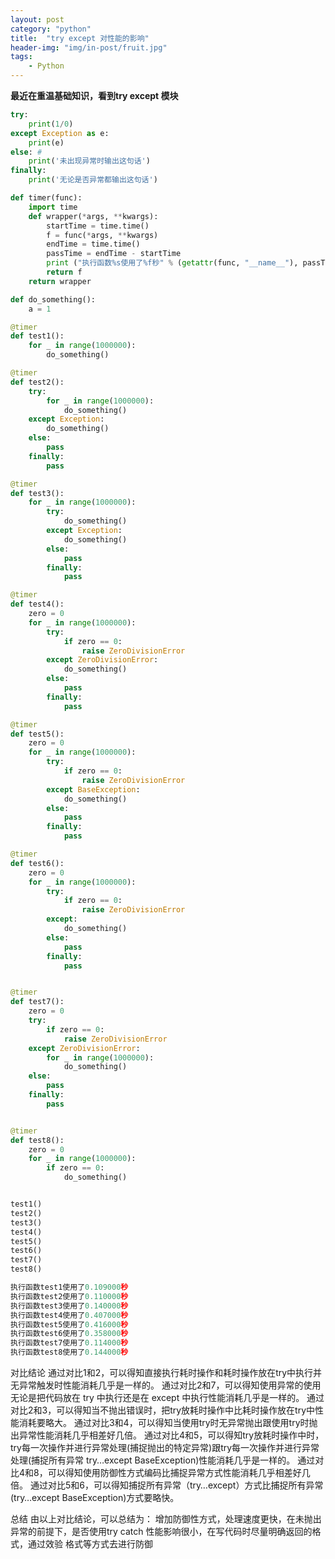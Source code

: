 ```yaml
---
layout: post
category: "python"
title:  "try except 对性能的影响"
header-img: "img/in-post/fruit.jpg"
tags:
    - Python
---
```

**最近在重温基础知识，看到try except 模块**

```python
try:
    print(1/0)
except Exception as e:
    print(e)
else: #
    print('未出现异常时输出这句话')
finally:
    print('无论是否异常都输出这句话')
```

```python
def timer(func):
    import time
    def wrapper(*args, **kwargs):
        startTime = time.time()
        f = func(*args, **kwargs)
        endTime = time.time()
        passTime = endTime - startTime
        print ("执行函数%s使用了%f秒" % (getattr(func, "__name__"), passTime))
        return f
    return wrapper

def do_something():
    a = 1

@timer
def test1():
    for _ in range(1000000):
        do_something()

@timer
def test2():
    try:
        for _ in range(1000000):
            do_something()
    except Exception:
        do_something()
    else:
        pass
    finally:
        pass

@timer
def test3():
    for _ in range(1000000):
        try:
            do_something()
        except Exception:
            do_something()
        else:
            pass
        finally:
            pass

@timer
def test4():
    zero = 0
    for _ in range(1000000):
        try:
            if zero == 0:
                raise ZeroDivisionError
        except ZeroDivisionError:
            do_something()
        else:
            pass
        finally:
            pass

@timer
def test5():
    zero = 0
    for _ in range(1000000):
        try:
            if zero == 0:
                raise ZeroDivisionError
        except BaseException:
            do_something()
        else:
            pass
        finally:
            pass

@timer
def test6():
    zero = 0
    for _ in range(1000000):
        try:
            if zero == 0:
                raise ZeroDivisionError
        except:
            do_something()
        else:
            pass
        finally:
            pass


@timer
def test7():
    zero = 0
    try:
        if zero == 0:
            raise ZeroDivisionError
    except ZeroDivisionError:
        for _ in range(1000000):
            do_something()
    else:
        pass
    finally:
        pass


@timer
def test8():
    zero = 0
    for _ in range(1000000):
        if zero == 0:
            do_something()


test1()
test2()
test3()
test4()
test5()
test6()
test7()
test8()

执行函数test1使用了0.109000秒
执行函数test2使用了0.110000秒
执行函数test3使用了0.140000秒
执行函数test4使用了0.407000秒
执行函数test5使用了0.416000秒
执行函数test6使用了0.358000秒
执行函数test7使用了0.114000秒
执行函数test8使用了0.144000秒
```


对比结论
通过对比1和2，可以得知直接执行耗时操作和耗时操作放在try中执行并无异常触发时性能消耗几乎是一样的。
通过对比2和7，可以得知使用异常的使用无论是把代码放在 try 中执行还是在 except 中执行性能消耗几乎是一样的。
通过对比2和3，可以得知当不抛出错误时，把try放耗时操作中比耗时操作放在try中性能消耗要略大。
通过对比3和4，可以得知当使用try时无异常抛出跟使用try时抛出异常性能消耗几乎相差好几倍。
通过对比4和5，可以得知try放耗时操作中时，try每一次操作并进行异常处理(捕捉抛出的特定异常)跟try每一次操作并进行异常处理(捕捉所有异常 try…except BaseException)性能消耗几乎是一样的。
通过对比4和8，可以得知使用防御性方式编码比捕捉异常方式性能消耗几乎相差好几倍。
通过对比5和6，可以得知捕捉所有异常（try…except）方式比捕捉所有异常(try…except BaseException)方式要略快。

总结
由以上对比结论，可以总结为：
增加防御性方式，处理速度更快，在未抛出异常的前提下，是否使用try catch 性能影响很小，在写代码时尽量明确返回的格式，通过效验
格式等方式去进行防御


